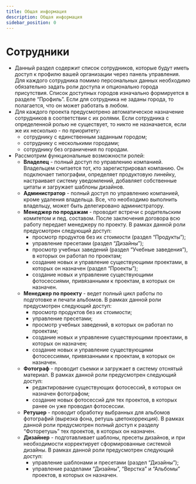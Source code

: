 ```yaml
---
title: Общая информация
description: Общая информация
sidebar_position: 0
---
```


# Сотрудники

* Данный раздел содержит список сотрудников, которые будут иметь доступ к профилю вашей организации через панель управления. Для каждого сотрудника помимо персональных данных необходимо обязательно задать роли доступа и опционально города присутствия. Список доступных городов изначально формируется в разделе “Профиль”. Если для сотрудника не заданы города, то полагается, что он может работать в любом.
* Для каждого проекта предусмотрено автоматическое назначение сотрудников в соответствии с их ролями. Если сотрудника с определенной ролью не существует, то никто не назначается, если же их несколько - по приоритету:
    + сотруднику с единственным заданным городом;
    + сотруднику с несколькими городами;
    + сотруднику без ограничения по городам.
* Рассмотрим функциональные возможности ролей:
    + __Владелец__ - полный доступ по управлению компанией. Владельцем считается тот, кто зарегистрировал компанию. Он подключает типографии, определяет продуктовую линейку, настраивает систему уведомлений, добавляет собственные цитаты и загружает шаблоны дизайнов.
    + __Администратор__ - полный доступ по управлению компанией, кроме удаления владельца. Все, что необходимо выполнить владельцу, может быть делегировано администратору.
    + __Менеджер по продажам__ - проводит встречи с родительским комитетом и пед. составом. После заключения договора всю работу передает менеджеру по проекту. В рамках данной роли предусмотрен следующий доступ:
        * просмотр продуктов без их стоимости (раздел “Продукты”);
        * управление пресетами (раздел “Дизайны”);
        * просмотр учебных заведений (раздел “Учебные заведения”), в которых он работал по проектам;
        * создание новых и управление существующими проектами, в которых он назначен (раздел “Проекты”);
        * создание новых и управление существующими фотосессиями, привязанными к проектам, в которых он назначен.
    + __Менеджер по проекту__ - ведет полный цикл работы по подготовке и печати альбомов. В рамках данной роли предусмотрен следующий доступ:
        * просмотр продуктов без их стоимости;
        * управление пресетами;
        * просмотр учебных заведений, в которых он работал по проектам;
        * создание новых и управление существующими проектами, в которых он назначен;
        * создание новых и управление существующими фотосессиями, привязанными к проектам, в которых он назначен.
    + __Фотограф__ - проводит съемки и загружает в систему отснятый материал. В рамках данной роли предусмотрен следующий доступ:
        * редактирование существующих фотосессий, в которых он назначен фотографом;
        * создание новых фотосессий для тех проектов, в которых ранее он уже проводил фотосессии.
    + __Ретушер__ - проводит обработку выбранных для альбомов фотографий (вырезка фона, ретушь цветокоррекция). В рамках данной роли предусмотрен полный доступ к разделу “Фоторетушь” тех проектов, в которых он назначен.
    + __Дизайнер__ - подготавливает шаблоны, пресеты дизайнов, и при необходимости корректирует сформированные системой дизайны. В рамках данной роли предусмотрен следующий доступ:
        * управление шаблонами и пресетами (раздел “Дизайны”);
        * управление разделами “Дизайны”, “Верстка” и “Альбомы” проектов, в которых он назначен.